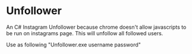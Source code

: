 # Unfollower
An C# Instagram Unfollower because chrome doesn't allow javascripts to be run on instagrams page.
This will unfollow all followed users.

Use as following "Unfollower.exe username password"

